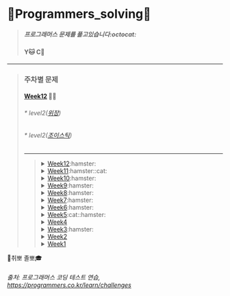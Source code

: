 # :seedling:Programmers_solving:seedling:

> ##### 프로그래머스 문제를 풀고있습니다:octocat:
> #### Y:cat: C:hamster: 

***
>### 주차별 문제
> 
>#### [Week12](https://github.com/yerin85/PS/tree/master/Week12) :hamster::cat:
>###### * level2([위장](https://programmers.co.kr/learn/courses/30/lessons/42578)) 
>###### * level2([조이스틱](https://programmers.co.kr/learn/courses/30/lessons/42860)) 
>
>---
>><details>
>><summary><a href="https://github.com/yerin85/PS/tree/master/Week12">Week12</a>:hamster:</summary>
>><div markdown="1">
>><ul>
>><li> level2(프린터)  </li>
>></div>
>></details>
>><details>
>><summary><a href="https://github.com/yerin85/PS/tree/master/Week11">Week11</a>:hamster::cat:</summary>
>><div markdown="1">
>><ul>
>><li> level3(입국심사)  </li>
>></div>
>></details>
>><details>
>><summary><a href="https://github.com/yerin85/PS/tree/master/Week10">Week10</a>:hamster:</summary>
>><div markdown="1">
>><ul>
>><li> level3(단속 카메라)  </li>
>></div>
>></details>
>><details>
>><summary><a href="https://github.com/yerin85/PS/tree/master/Week9">Week9</a>:hamster:</summary>
>><div markdown="1">
>><ul>
>><li> level2(수식 최대화)  </li>
>></div>
>></details>
>><details>
>><summary><a href="https://github.com/yerin85/PS/tree/master/Week8">Week8</a>:hamster:</summary>
>><div markdown="1">
>><ul>
>><li> level3(보석쇼핑)  </li>
>></div>
>></details>
>><details>
>><summary><a href="https://github.com/yerin85/PS/tree/master/Week7">Week7</a>:hamster:</summary>
>><div markdown="1">
>><ul>
>><li> level3(여행경로)  </li>
>></div>
>></details>
>>
>><details>
>><summary><a href="https://github.com/yerin85/PS/tree/master/Week6">Week6</a>:hamster:</summary>
>><div markdown="1">
>><ul>
>><li> level2(괄호 변환) </li>
>></div>
>></details>
>>
>><details>
>><summary><a href="https://github.com/yerin85/PS/tree/master/Week5">Week5</a>:cat::hamster:</summary>
>><div markdown="1">
>><ul>
>><li>level3(디스크 컨트롤러)</li>
>></div>
>></details>
>>
>><details>
>><summary><a href="https://github.com/yerin85/PS/tree/master/Week4">Week4</a></summary>
>><div markdown="1">
>><ul>
>><li>level3(네트워크) </li>
>></div>
>></details>
>>
>><details>
>><summary><a href="https://github.com/yerin85/PS/tree/master/Week3">Week3</a>:hamster:</summary>
>><div markdown="1">
>><ul>
>><li> level1(실패율) </li>
>><li> level2(문자열압축) </li>
>><li> level2(방금그곡)</li> </ul>
>></div>
>></details>
>>
>><details>
>><summary><a href="https://github.com/yerin85/PS/tree/master/Week2">Week2</a></summary>
>><div markdown="1">
>><ul>
>><li>level1(크레인 인형뽑기)</li> 
>><li> level2(더 맵게) </li> </ul> 
>></div>
>></details>
>>
>><details>
>><summary><a href="https://github.com/yerin85/PS/tree/master/Week1">Week1</a> </summary> 
>><div markdown="1"><ul>
>><li>level1(다트게임)</li> 
>><li>level2(다리를 지나는 트럭)</li>
>> </ul></div>
>></details>
>>
>>
:file_folder:취뽀 졸뽀:mortar_board: 

###### 출처: 프로그래머스 코딩 테스트 연습, https://programmers.co.kr/learn/challenges
